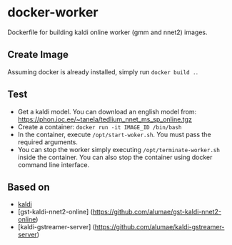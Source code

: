 # docker-worker
Dockerfile for building kaldi online worker (gmm and nnet2) images. 

Create Image
------------

Assuming docker is already installed, simply run `docker build .`.

Test
----

* Get a kaldi model. You can download an english model from: https://phon.ioc.ee/~tanela/tedlium_nnet_ms_sp_online.tgz
* Create a container: `docker run -it IMAGE_ID /bin/bash`
* In the container, execute `/opt/start-woker.sh`. You must pass the required arguments.
* You can stop the worker simply executing `/opt/terminate-worker.sh` inside the container. You can also stop the container using docker command line interface.


Based on
--------
* [kaldi](http://www.kaldi.org)
* [gst-kaldi-nnet2-online] (https://github.com/alumae/gst-kaldi-nnet2-online)
* [kaldi-gstreamer-server] (https://github.com/alumae/kaldi-gstreamer-server)
